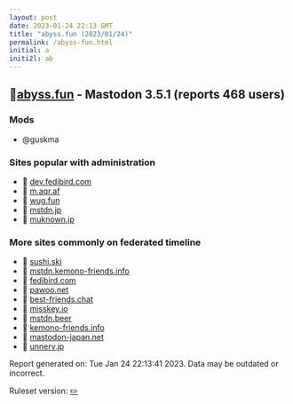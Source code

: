 ```yaml
---
layout: post
date: 2023-01-24 22:13 GMT
title: "abyss.fun (2023/01/24)"
permalink: /abyss-fun.html
initial: a
initi2l: ab
---
```


## 🐘[abyss.fun](https://abyss.fun) - Mastodon 3.5.1 (reports 468 users)

### Mods
 * @guskma

### Sites popular with administration

* 🐘 [dev.fedibird.com](/dev-fedibird-com.html)
* 🧸 [m.aqr.af](/m-aqr-af.html)
* 🧸 [wug.fun](/wug-fun.html)
* 🐘 [mstdn.jp](/mstdn-jp.html)
* 🐘 [muknown.jp](/muknown-jp.html)

### More sites commonly on federated timeline

* 🐘 [sushi.ski](/sushi-ski.html)
* 🐘 [mstdn.kemono-friends.info](/mstdn-kemono-friends-info.html)
* 🐘 [fedibird.com](/fedibird-com.html)
* 🧸 [pawoo.net](/pawoo-net.html)
* 🐘 [best-friends.chat](/best-friends-chat.html)
* 🐘 [misskey.io](/misskey-io.html)
* 🐘 [mstdn.beer](/mstdn-beer.html)
* 🐘 [kemono-friends.info](/kemono-friends-info.html)
* 🐘 [mastodon-japan.net](/mastodon-japan-net.html)
* 🐘 [unnerv.jp](/unnerv-jp.html)

Report generated on: Tue Jan 24 22:13:41 2023. Data may be outdated or incorrect.

Ruleset version: [✏️](/version-pencil)
